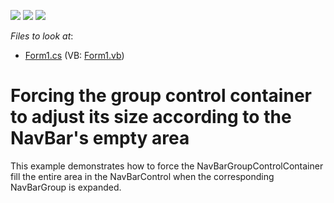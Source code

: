 <!-- default badges list -->
![](https://img.shields.io/endpoint?url=https://codecentral.devexpress.com/api/v1/VersionRange/128633211/14.1.3%2B)
[![](https://img.shields.io/badge/Open_in_DevExpress_Support_Center-FF7200?style=flat-square&logo=DevExpress&logoColor=white)](https://supportcenter.devexpress.com/ticket/details/E763)
[![](https://img.shields.io/badge/📖_How_to_use_DevExpress_Examples-e9f6fc?style=flat-square)](https://docs.devexpress.com/GeneralInformation/403183)
<!-- default badges end -->
<!-- default file list -->
*Files to look at*:

* [Form1.cs](./CS/WindowsApplication29/Form1.cs) (VB: [Form1.vb](./VB/WindowsApplication29/Form1.vb))
<!-- default file list end -->
# Forcing the group control container to adjust its size according to the NavBar's empty area


<p>This example demonstrates how to force the NavBarGroupControlContainer fill the entire area in the NavBarControl when the corresponding NavBarGroup is expanded.</p>

<br/>


